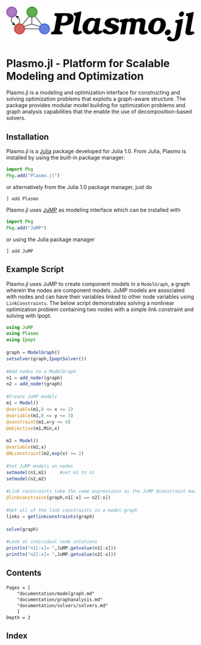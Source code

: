 ![Plasmo logo](assets/plasmo.svg)

# Plasmo.jl - Platform for Scalable Modeling and Optimization

Plasmo.jl is a modeling and optimization interface for constructing and solving optimization problems that exploits a graph-aware structure.
The package provides modular model building for optimization problems and graph analysis capabilities that the enable the use of decomposition-based solvers.

## Installation

Plasmo.jl is a [Julia](https://julialang.org) package developed for Julia 1.0.
From Julia, Plasmo is installed by using the built-in package manager:
```julia
import Pkg
Pkg.add("Plasmo.jl")
```

or alternatively from the Julia 1.0 package manager, just do

```
] add Plasmo
```
Plasmo.jl uses [JuMP](https://github.com/JuliaOpt/JuMP.jl) as modeling interface which can be installed with

```julia
import Pkg
Pkg.add("JuMP")
```
or using the Julia package manager
```
] add JuMP
```

## Example Script

Plasmo.jl uses JuMP to create component models in a `ModelGraph`, a graph wherein the nodes are component models.  JuMP models are associated with nodes and can
have their variables linked to other node variables using `LinkConstraints`.
The below script demonstrates solving a nonlinear optimization problem containing two nodes with a simple link constraint and solving with Ipopt.

```julia
using JuMP
using Plasmo
using Ipopt

graph = ModelGraph()
setsolver(graph,IpoptSolver())

#Add nodes to a ModelGraph
n1 = add_node!(graph)
n2 = add_node!(graph)

#Create JuMP models
m1 = Model()
@variable(m1,0 <= x <= 2)
@variable(m1,0 <= y <= 3)
@constraint(m1,x+y <= 4)
@objective(m1,Min,x)

m2 = Model()
@variable(m2,x)
@NLconstraint(m2,exp(x) >= 2)

#Set JuMP models on nodes
setmodel(n1,m1)     #set m1 to n1
setmodel(n2,m2)

#Link constraints take the same expressions as the JuMP @constraint macro
@linkconstraint(graph,n1[:x] == n2[:x])

#Get all of the link constraints in a model-graph
links = getlinkconstraints(graph)

solve(graph)

#Look at individual node solutions
println("n1[:x]= ",JuMP.getvalue(n1[:x]))
println("n2[:x]= ",JuMP.getvalue(n2[:x]))
```


## Contents

```@contents
Pages = [
    "documentation/modelgraph.md"
    "documentation/graphanalysis.md"
    "documentation/solvers/solvers.md"
    ]
Depth = 2
```


## Index

```@index
```
